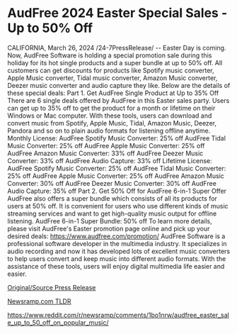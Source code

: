 # AudFree 2024 Easter Special Sales - Up to 50% Off

CALIFORNIA, March 26, 2024 /24-7PressRelease/ -- Easter Day is coming. Now, AudFree Software is holding a special promotion sale during this holiday for its hot single products and a super bundle at up to 50% off. All customers can get discounts for products like Spotify music converter, Apple Music converter, Tidal music converter, Amazon Music converter, Deezer music converter and audio capture they like.  Below are the details of these special deals:  Part 1. Get AudFree Single Product at Up to 35% Off  There are 6 single deals offered by AudFree in this Easter sales party. Users can get up to 35% off to get the product for a month or lifetime on their Windows or Mac computer. With these tools, users can download and convert music from Spotify, Apple Music, Tidal, Amazon Music, Deezer, Pandora and so on to plain audio formats for listening offline anytime.  Monthly License: AudFree Spotify Music Converter: 25% off AudFree Tidal Music Converter: 25% off AudFree Apple Music Converter: 25% off AudFree Amazon Music Converter: 33% off AudFree Deezer Music Converter: 33% off AudFree Audio Capture: 33% off  Lifetime License: AudFree Spotify Music Converter: 25% off AudFree Tidal Music Converter: 25% off AudFree Apple Music Converter: 25% off AudFree Amazon Music Converter: 30% off AudFree Deezer Music Converter: 30% off AudFree Audio Capture: 35% off  Part 2. Get 50% Off for AudFree 6-in-1 Super Offer  AudFree also offers a super bundle which consists of all its products for users at 50% off. It is convenient for users who use different kinds of music streaming services and want to get high-quality music output for offline listening.  AudFree 6-in-1 Super Bundle: 50% off  To learn more details, please visit AudFree's Easter promotion page online and pick up your desired deals: https://www.audfree.com/promotion/  AudFree Software is a professional software developer in the multimedia industry. It specializes in audio recording and now it has developed lots of excellent music converters to help users convert and keep music into different audio formats. With the assistance of these tools, users will enjoy digital multimedia life easier and easier. 

[Original/Source Press Release](https://www.24-7pressrelease.com/press-release/509520/audfree-2024-easter-special-sales-up-to-50-off)
                    

[Newsramp.com TLDR](None) 

https://www.reddit.com/r/newsramp/comments/1bo1nrw/audfree_easter_sale_up_to_50_off_on_popular_music/